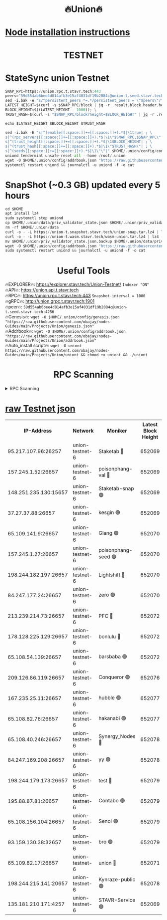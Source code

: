 <h1 align="center"> 🔥Union🔥</h1>

[Node installation instructions](https://github.com/obajay/nodes-Guides/tree/main/Projects/Union)
=

<h1 align="center"> TESTNET</h1>

# StateSync union Testnet
```python
SNAP_RPC=https://union.rpc.t.stavr.tech:443
peers="59d554ab6bee4d814afb3e15af4031df19b2084c@union-t.seed.stavr.tech:4256"
sed -i.bak -e "s/^persistent_peers *=.*/persistent_peers = \"$peers\"/" $HOME/.union/config/config.toml
LATEST_HEIGHT=$(curl -s $SNAP_RPC/block | jq -r .result.block.header.height); \
BLOCK_HEIGHT=$((LATEST_HEIGHT - 1000)); \
TRUST_HASH=$(curl -s "$SNAP_RPC/block?height=$BLOCK_HEIGHT" | jq -r .result.block_id.hash)

echo $LATEST_HEIGHT $BLOCK_HEIGHT $TRUST_HASH

sed -i.bak -E "s|^(enable[[:space:]]+=[[:space:]]+).*$|\1true| ; \
s|^(rpc_servers[[:space:]]+=[[:space:]]+).*$|\1\"$SNAP_RPC,$SNAP_RPC\"| ; \
s|^(trust_height[[:space:]]+=[[:space:]]+).*$|\1$BLOCK_HEIGHT| ; \
s|^(trust_hash[[:space:]]+=[[:space:]]+).*$|\1\"$TRUST_HASH\"| ; \
s|^(seeds[[:space:]]+=[[:space:]]+).*$|\1\"\"|" $HOME/.union/config/config.toml
uniond tendermint unsafe-reset-all --home /root/.union
wget -O $HOME/.union/config/addrbook.json "https://raw.githubusercontent.com/obajay/nodes-Guides/main/Projects/Union/addrbook.json"
systemctl restart uniond && journalctl -u uniond -f -o cat
```
# SnapShot (~0.3 GB) updated every 5 hours
```python
cd $HOME
apt install lz4
sudo systemctl stop uniond
cp $HOME/.union/data/priv_validator_state.json $HOME/.union/priv_validator_state.json.backup
rm -rf $HOME/.union/data
curl -o - -L https://union-t.snapshot.stavr.tech/union-snap.tar.lz4 | lz4 -c -d - | tar -x -C $HOME/.union --strip-components 2
curl -o - -L https://union-t.wasm.stavr.tech/wasm-union.tar.lz4 | lz4 -c -d - | tar -x -C $HOME/.union --strip-components 2
mv $HOME/.union/priv_validator_state.json.backup $HOME/.union/data/priv_validator_state.json
wget -O $HOME/.union/config/addrbook.json "https://raw.githubusercontent.com/obajay/nodes-Guides/main/Projects/Union/addrbook.json"
sudo systemctl restart uniond && journalctl -u uniond -f -o cat
```
 <h1 align="center"> Useful Tools</h1>
 
🔥EXPLORER🔥: https://explorer.stavr.tech/Union-Testnet/        `Indexer "ON"` \
🔥API🔥:      https://union.api.t.stavr.tech \
🔥RPC🔥:      https://union.rpc.t.stavr.tech:443              `Snapshot-interval = 1000` \
🔥gRPC🔥:     http://union.grpc.t.stavr.tech:1901 \
🔥peer🔥:     `59d554ab6bee4d814afb3e15af4031df19b2084c@union-t.seed.stavr.tech:4256` \
🔥Genesis🔥:     `wget -O $HOME/.union/config/genesis.json "https://raw.githubusercontent.com/obajay/nodes-Guides/main/Projects/Union/genesis.json"` \
🔥Addrbook🔥: ```wget -O $HOME/.union/config/addrbook.json "https://raw.githubusercontent.com/obajay/nodes-Guides/main/Projects/Union/addrbook.json"``` \
🔥Auto_install script🔥:  `wget -O uniont https://raw.githubusercontent.com/obajay/nodes-Guides/main/Projects/Union/uniont && chmod +x uniont && ./uniont`

<h1 align="center"> RPC Scanning</h1>

<details>
<summary>RPC Scanning</summary>

<h2 align="center"> We scan nodes in real time every 4 hours. And we provide the final result of RPC endpoints.
We cannot influence the operation of these nodes in any way. </h2>


```python
If Voting Power is higher than 0 --> then the Node is a validator of the network and may be subject to attack and be a potential threat to the chain.
```
```python
We marked such validators with a red symbol
```

</details>

[raw Testnet json](https://rpc-check.uniont.stavr.tech/uniont/rpc-uniont-result.json)
=



<table><tr><th>IP-Address</th><th>Network</th><th>Moniker</th><th>Latest Block Height</th><th>Earliest Block Height</th><th>Catching Up</th><th>Tx Index</th><th>Voting Power</th><th>Scan Time</th></tr><tr><td>95.217.107.96:26257</td><td>union-testnet-6</td><td>Staketab 🔴</td><td>652069</td><td>1</td><td>False</td><td>on</td><td>1000002</td><td>2024-03-29T20:28:17.053730401UTC</td></tr><tr><td>157.245.1.52:26657</td><td>union-testnet-6</td><td>poisonphang-val 🔴</td><td>652069</td><td>1</td><td>False</td><td>on</td><td>1000000</td><td>2024-03-29T20:28:17.652130120UTC</td></tr><tr><td>148.251.235.130:15657</td><td>union-testnet-6</td><td>Staketab-snap 🟢</td><td>652069</td><td>1</td><td>False</td><td>on</td><td>0</td><td>2024-03-29T20:28:18.194679422UTC</td></tr><tr><td>37.27.37.88:26657</td><td>union-testnet-6</td><td>kesgin 🟢</td><td>652069</td><td>1</td><td>False</td><td>on</td><td>0</td><td>2024-03-29T20:28:18.571374637UTC</td></tr><tr><td>65.109.141.9:26657</td><td>union-testnet-6</td><td>Glang 🟢</td><td>652070</td><td>1</td><td>False</td><td>on</td><td>0</td><td>2024-03-29T20:28:22.980776069UTC</td></tr><tr><td>157.245.1.27:26657</td><td>union-testnet-6</td><td>poisonphang-seed 🟢</td><td>652070</td><td>1</td><td>False</td><td>on</td><td>0</td><td>2024-03-29T20:28:23.885901033UTC</td></tr><tr><td>198.244.182.197:26657</td><td>union-testnet-6</td><td>Lightshift 🔴</td><td>652070</td><td>1</td><td>False</td><td>on</td><td>1000000</td><td>2024-03-29T20:28:26.205157833UTC</td></tr><tr><td>84.247.177.24:26657</td><td>union-testnet-6</td><td>zero 🟢</td><td>652070</td><td>1</td><td>False</td><td>on</td><td>0</td><td>2024-03-29T20:28:31.809008852UTC</td></tr><tr><td>213.239.214.73:26657</td><td>union-testnet-6</td><td>PFC 🔴</td><td>652072</td><td>1</td><td>False</td><td>on</td><td>1000001</td><td>2024-03-29T20:28:34.368603152UTC</td></tr><tr><td>178.128.225.129:26657</td><td>union-testnet-6</td><td>bonlulu 🔴</td><td>652072</td><td>1</td><td>False</td><td>on</td><td>1000000</td><td>2024-03-29T20:28:35.009870120UTC</td></tr><tr><td>65.108.54.139:26657</td><td>union-testnet-6</td><td>barsbaba 🟢</td><td>652072</td><td>1</td><td>False</td><td>on</td><td>0</td><td>2024-03-29T20:28:35.312912162UTC</td></tr><tr><td>209.126.86.119:26657</td><td>union-testnet-6</td><td>Conqueror 🟢</td><td>652076</td><td>1</td><td>False</td><td>on</td><td>0</td><td>2024-03-29T20:29:02.879922598UTC</td></tr><tr><td>167.235.25.11:26657</td><td>union-testnet-6</td><td>hubble 🟢</td><td>652077</td><td>1</td><td>False</td><td>on</td><td>0</td><td>2024-03-29T20:29:09.307735264UTC</td></tr><tr><td>65.108.82.76:26657</td><td>union-testnet-6</td><td>hakanabi 🟢</td><td>652077</td><td>1</td><td>False</td><td>on</td><td>0</td><td>2024-03-29T20:29:09.694182715UTC</td></tr><tr><td>65.108.40.246:26657</td><td>union-testnet-6</td><td>Synergy_Nodes 🔴</td><td>652078</td><td>1</td><td>False</td><td>on</td><td>1000001</td><td>2024-03-29T20:29:16.402380806UTC</td></tr><tr><td>84.247.169.208:26657</td><td>union-testnet-6</td><td>yy 🟢</td><td>652078</td><td>1</td><td>False</td><td>on</td><td>0</td><td>2024-03-29T20:29:16.992181126UTC</td></tr><tr><td>198.244.179.173:26657</td><td>union-testnet-6</td><td>test 🔴</td><td>652079</td><td>1</td><td>False</td><td>on</td><td>1000001</td><td>2024-03-29T20:29:19.338180456UTC</td></tr><tr><td>195.88.87.81:26657</td><td>union-testnet-6</td><td>Contabo 🟢</td><td>652079</td><td>1</td><td>False</td><td>on</td><td>0</td><td>2024-03-29T20:29:19.632369038UTC</td></tr><tr><td>65.108.156.104:26657</td><td>union-testnet-6</td><td>Senol 🟢</td><td>652079</td><td>1</td><td>False</td><td>on</td><td>0</td><td>2024-03-29T20:29:19.960168666UTC</td></tr><tr><td>93.159.130.38:32657</td><td>union-testnet-6</td><td>bro 🟢</td><td>652079</td><td>1</td><td>False</td><td>on</td><td>0</td><td>2024-03-29T20:29:20.282889038UTC</td></tr><tr><td>65.109.82.17:26657</td><td>union-testnet-6</td><td>union 🔴</td><td>652071</td><td>508001</td><td>False</td><td>off</td><td>1000001</td><td>2024-03-29T20:28:32.113356957UTC</td></tr><tr><td>198.244.215.141:20657</td><td>union-testnet-6</td><td>Kynraze-public 🟢</td><td>652078</td><td>524001</td><td>False</td><td>on</td><td>0</td><td>2024-03-29T20:29:16.677620665UTC</td></tr><tr><td>135.181.210.171:4257</td><td>union-testnet-6</td><td>STAVR-Service 🟢</td><td>652069</td><td>650001</td><td>False</td><td>on</td><td>0</td><td>2024-03-29T20:28:17.942137304UTC</td></tr></table>
